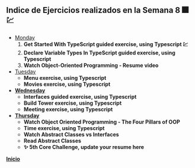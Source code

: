 ## Indice de Ejercicios realizados en la Semana 8 :fireworks: 💹

<ul>
    <li>
        <a href="./Monday.md">Monday</a>
        <ol>
            <li><strong>Get Started With TypeScript guided exercise, using Typescript 💹</strong></li>
            <li><strong>Declare Variable Types In TypeScript guided exercise, using Typescript</strong></li>
            <li><strong>Watch Object-Oriented Programming - Resume video</strong></li>
        </ol>
    </li>
    <li>
        <a href="./Tuesday.md">Tuesday</a>
        <ul>
            <li><strong>Menu exercise, using Typescript</li>
            <li><strong>Movies exercise, using Typescript</strong></li>
        </ul>
    </li>
    <li>
        <a href="./Wednesday.md">Wednesday</a>
        <ul>
            <li><strong>Interfaces guided exercise, using Typescript</strong></li>
            <li><strong>Build Tower exercise, using Typescript</strong></li>
            <li><strong>Meeting exercise, using Typescript</strong></li>
        </ul>
    </li>
    <li>
        <a href="./Thursday.md">Thursday</a>
        <ul>
            <li><strong>Watch Object Oriented Programming - The Four Pillars of OOP</strong></li>
            <li><strong>Time exercise, using Typescript</strong></li>
            <li><strong>Watch Abstract Classes vs Interfaces</strong></li>
            <li><strong>Read Abstract Classes</strong></li>
            <li><strong>✨ 5th Core Challenge, update your resume here</strong></li>
        </ul>
    </li>
</ul>

<a href="../README.md">Inicio</a>